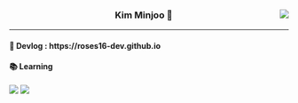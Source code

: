 
<div align="center">
  
 <img src="https://github-readme-stats.vercel.app/api/top-langs/?username=roses16-dev&theme=dracula&exclude_repo=Computer-Science-Engineering,clone-web-scrapper&hide=Procfile&layout=compact&langs_count=8" align="right" />
 <div>
  <h3>  Kim Minjoo 🌹</h3>

  <hr> 
  
   
 </div>
</div>

<h4>📌 Devlog : https://roses16-dev.github.io</h4>
<h4>📚 Learning</h4>
<div>
 <img src="https://img.shields.io/badge/-Javascript-%23F7DF1E?style=flat-square&logo=Javascript&logoColor=black"/>
 <img src="https://img.shields.io/badge/-React-%2361DAFB?style=flat-square&logo=React&logoColor=black"/>
</div>

